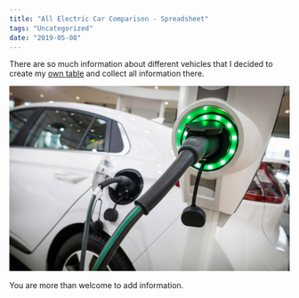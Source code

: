 ```yaml
---
title: "All Electric Car Comparison - Spreadsheet"
tags: "Uncategorized"
date: "2019-05-08"
---
```


There are so much information about different vehicles that I decided to create my [own table](https://docs.google.com/spreadsheets/d/16DSoOxg77jkqe-g9_2uZ0B9pAtT4ZWg-qlXeeRXqL_A/edit?usp=sharing) and collect all information there.

![](images/Electric_charge_types.jpg)

You are more than welcome to add information.
